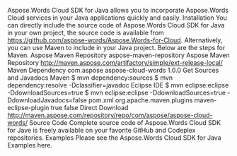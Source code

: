 Aspose.Words Cloud SDK for Java allows you to incorporate Aspose.Words Cloud services in your Java applications quickly and easily.
Installation
You can directly include the source code of Aspose.Words Cloud SDK for Java in your own project, the source code is available from https://github.com/aspose-words/Aspose.Words-for-Cloud.
Alternatively, you can use Maven to include in your Java project. Below are the steps for Maven.
Aspose Maven Repository
<repositories>
    <repository>
        <id>aspose-maven-repository</id>
        <name>Aspose Maven Repository</name>
        <url>http://maven.aspose.com/artifactory/simple/ext-release-local/</url>
    </repository>
</repositories>
Maven Dependency
<dependency>
      <groupId>com.aspose</groupId>
      <artifactId>aspose-cloud-words</artifactId>
      <version>1.0.0</version>
</dependency>
Get Sources and Javadocs
Maven
$ mvn dependency:sources
$ mvn dependency:resolve -Dclassifier=javadoc
Eclipse IDE
$ mvn eclipse:eclipse -DdownloadSources=true
$ mvn eclipse:eclipse -DdownloadSources=true -DdownloadJavadocs=false
pom.xml
<build>
  <plugins>
    <plugin>
      <groupId>org.apache.maven.plugins</groupId>
      <artifactId>maven-eclipse-plugin</artifactId>
      <configuration>
          <downloadSources>true</downloadSources>
          <downloadJavadocs>false</downloadJavadocs>
      </configuration>
    </plugin>
  </plugins>
 </build>
Direct Download
http://maven.aspose.com/repository/repo/com/aspose/aspose-cloud-words/
Source Code
Complete source code of Aspose.Words Cloud SDK for Jave is freely available on your favorite GitHub and Codeplex repositories.
Examples
Please see the Aspose.Words Cloud SDK for Java Examples here.

